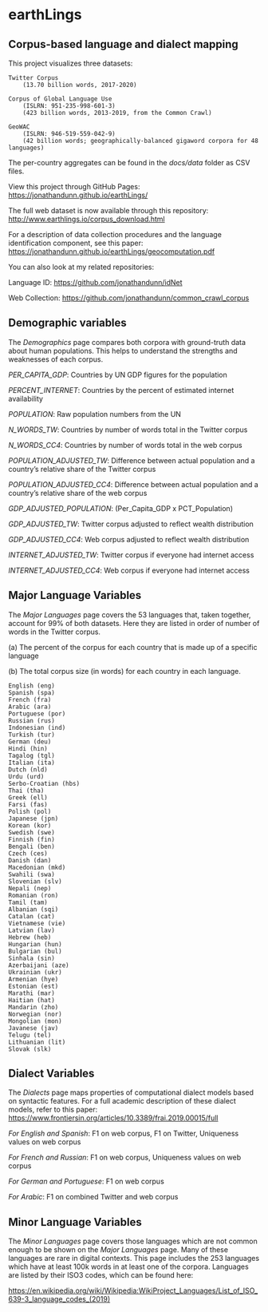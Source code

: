 # earthLings

## Corpus-based language and dialect mapping

This project visualizes three datasets: 
	
	Twitter Corpus 
		(13.70 billion words, 2017-2020) 
		
	Corpus of Global Language Use
		(ISLRN: 951-235-998-601-3)
		(423 billion words, 2013-2019, from the Common Crawl)
		
	GeoWAC 
		(ISLRN: 946-519-559-042-9)
		(42 billion words; geographically-balanced gigaword corpora for 48 languages)

The per-country aggregates can be found in the *docs/data* folder as CSV files.

View this project through GitHub Pages: https://jonathandunn.github.io/earthLings/

The full web dataset is now available through this repository: 
http://www.earthlings.io/corpus_download.html

For a description of data collection procedures and the language identification component, see this paper: https://jonathandunn.github.io/earthLings/geocomputation.pdf

You can also look at my related repositories:

Language ID: https://github.com/jonathandunn/idNet
	
Web Collection: https://github.com/jonathandunn/common_crawl_corpus

## Demographic variables

The *Demographics* page compares both corpora with ground-truth data about human populations. This helps to understand the strengths and weaknesses of each corpus.

*PER_CAPITA_GDP*: Countries by UN GDP figures for the population

*PERCENT_INTERNET*: Countries by the percent of estimated internet availability

*POPULATION*: Raw population numbers from the UN

*N_WORDS_TW*: Countries by number of words total in the Twitter corpus

*N_WORDS_CC4*: Countries by number of words total in the web corpus

*POPULATION_ADJUSTED_TW*: Difference between actual population and a country’s relative share of the Twitter corpus

*POPULATION_ADJUSTED_CC4*: Difference between actual population and a country’s relative share of the web corpus

*GDP_ADJUSTED_POPULATION*: (Per_Capita_GDP x PCT_Population) 

*GDP_ADJUSTED_TW*: Twitter corpus adjusted to reflect wealth distribution

*GDP_ADJUSTED_CC4*: Web corpus adjusted to reflect wealth distribution

*INTERNET_ADJUSTED_TW*: Twitter corpus if everyone had internet access

*INTERNET_ADJUSTED_CC4*: Web corpus if everyone had internet access

## Major Language Variables

The *Major Languages* page covers the 53 languages that, taken together, account for 99% of both datasets. Here they are listed in order of number of words in the Twitter corpus.

(a) The percent of the corpus for each country that is made up of a specific language

(b) The total corpus size (in words) for each country in each language.
	
	English (eng)
	Spanish (spa)
	French (fra)
	Arabic (ara)
	Portuguese (por)
	Russian (rus)
	Indonesian (ind)
	Turkish (tur)
	German (deu)
	Hindi (hin)
	Tagalog (tgl)
	Italian (ita)
	Dutch (nld)
	Urdu (urd)
	Serbo-Croatian (hbs)
	Thai (tha)
	Greek (ell)
	Farsi (fas)
	Polish (pol)
	Japanese (jpn)
	Korean (kor)
	Swedish (swe)
	Finnish (fin)
	Bengali (ben)
	Czech (ces)
	Danish (dan)
	Macedonian (mkd)
	Swahili (swa)
	Slovenian (slv)
	Nepali (nep)
	Romanian (ron)
	Tamil (tam)
	Albanian (sqi)
	Catalan (cat)
	Vietnamese (vie)
	Latvian (lav)
	Hebrew (heb)
	Hungarian (hun)
	Bulgarian (bul)
	Sinhala (sin)
	Azerbaijani (aze)
	Ukrainian (ukr)
	Armenian (hye)
	Estonian (est)
	Marathi (mar) 
	Haitian (hat) 
	Mandarin (zho) 
	Norwegian (nor) 
	Mongolian (mon) 
	Javanese (jav) 
	Telugu (tel)
	Lithuanian (lit)
	Slovak (slk)

## Dialect Variables

The *Dialects* page maps properties of computational dialect models based on syntactic features. For a full academic description of these dialect models, refer to this paper: https://www.frontiersin.org/articles/10.3389/frai.2019.00015/full

*For English and Spanish*: F1 on web corpus, F1 on Twitter, Uniqueness values on web corpus

*For French and Russian*: F1 on web corpus, Uniqueness values on web corpus

*For German and Portuguese*: F1 on web corpus

*For Arabic*: F1 on combined Twitter and web corpus
	
## Minor Language Variables

The *Minor Languages* page covers those languages which are not common enough to be shown on the *Major Languages* page. Many of these languages are rare in digital contexts. This page includes the 253 languages which have at least 100k words in at least one of the corpora. Languages are listed by their ISO3 codes, which can be found here:

https://en.wikipedia.org/wiki/Wikipedia:WikiProject_Languages/List_of_ISO_639-3_language_codes_(2019)
